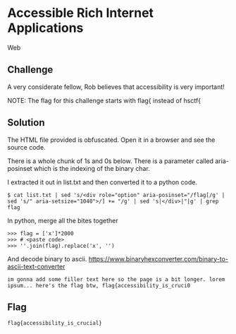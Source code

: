 # Accessible Rich Internet Applications
Web

## Challenge 

A very considerate fellow, Rob believes that accessibility is very important!

NOTE: The flag for this challenge starts with flag{ instead of hsctf{

## Solution

The HTML file provided is obfuscated. Open it in a browser and see the source code.

There is a whole chunk of 1s and 0s below. There is a parameter called aria-posinset which is the indexing of the binary char.

I extracted it out in list.txt and then converted it to a python code.

	$ cat list.txt | sed 's/<div role="option" aria-posinset="/flag[/g' | sed 's/" aria-setsize="1040">/] += "/g' | sed 's|</div>|"|g' | grep flag


In python, merge all the bites together

	>>> flag = ['x']*2000
	>>> # <paste code>
	>>> ''.join(flag).replace('x', '')

And decode binary to ascii. https://www.binaryhexconverter.com/binary-to-ascii-text-converter
	
	im gonna add some filler text here so the page is a bit longer. lorem ipsum... here's the flag btw, flag{accessibility_is_cruci0

## Flag

	flag{accessibility_is_crucial}
